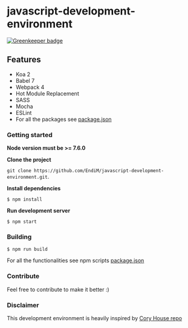 # javascript-development-environment

[![Greenkeeper badge](https://badges.greenkeeper.io/EndiM/js-dev-env.svg)](https://greenkeeper.io/)

## Features

- Koa 2
- Babel 7
- Webpack 4
- Hot Module Replacement
- SASS
- Mocha
- ESLint
- For all the packages see [package.json](https://github.com/endim/javascript-development-environment/blob/master/package.json)

### Getting started

**Node version must be >= 7.6.0**

**Clone the project**

`git clone https://github.com/EndiM/javascript-development-environment.git`.

**Install dependencies**

```
$ npm install
```

**Run development server**

```
$ npm start
```

### Building 

```
$ npm run build
```

For all the functionalities see npm scripts [package.json](https://github.com/endim/javascript-development-environment/blob/master/package.json)

### Contribute

Feel free to contribute to make it better :)

### Disclaimer
This development environment is heavily inspired by [Cory House repo](https://github.com/coryhouse/javascript-development-environment)
